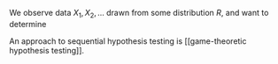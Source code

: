 We observe data $X_1,X_2,\dots$ drawn from some distribution $R$, and want to determine 

An approach to sequential hypothesis testing is [[game-theoretic hypothesis testing]]. 